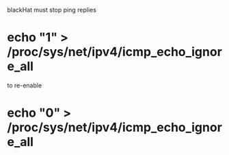 blackHat must stop ping replies
# echo "1" >  /proc/sys/net/ipv4/icmp_echo_ignore_all

to re-enable
# echo "0" >  /proc/sys/net/ipv4/icmp_echo_ignore_all